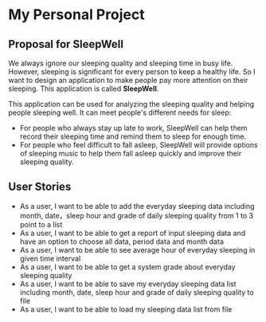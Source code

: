 # My Personal Project

## Proposal for SleepWell

We always ignore our sleeping quality and sleeping time in busy life. However, sleeping is significant for every person to keep a
healthy life. So I want to design an application to make people pay more attention on their sleeping. This application
is called **SleepWell**.

This application can be used for analyzing the sleeping quality and helping people sleeping well.
It can meet people's different needs for sleep:
- For people who always stay up late to work, SleepWell can help them record their sleeping time and remind them to sleep
  for enough time.
- For people who feel difficult to fall asleep, SleepWell will provide options of sleeping music to help them fall
  asleep quickly and improve their sleeping quality.

## User Stories

- As a user, I want to be able to add the everyday sleeping data including month, date，sleep hour and grade of daily 
sleeping quality from 1 to 3 point to a list
- As a user, I want to be able to get a report of input sleeping data and have an option to choose all data, period data
and month data
- As a user, I want to be able to see average hour of everyday sleeping in given time interval
- As a user, I want to be able to get a system grade about everyday sleeping quality
- As a user, I want to be able to save my everyday sleeping data list including month, date, sleep hour and grade
of daily sleeping quality to file
- As a user, I want to be able to load my sleeping data list from file